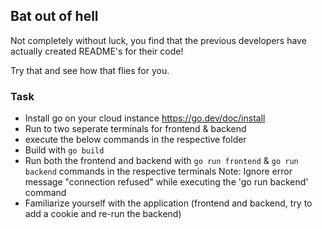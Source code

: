 ## Bat out of hell

Not completely without luck, you find that the previous developers have actually
    created README's for their code!

Try that and see how that flies for you.

### Task

- Install go on your cloud instance <https://go.dev/doc/install>
- Run to two seperate terminals for frontend & backend
- execute the below commands in the respective folder
- Build with `go build`
- Run both the frontend and backend with `go run frontend` & `go run backend` commands in the respective terminals
  Note: Ignore error message "connection refused" while executing the 'go run backend' command
- Familiarize yourself with the application (frontend and backend, try to add a cookie and re-run the backend)
